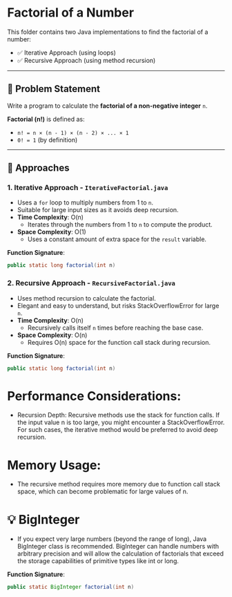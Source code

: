 # Factorial of a Number

This folder contains two Java implementations to find the factorial of a number:

- ✅ Iterative Approach (using loops)
- ✅ Recursive Approach (using method recursion)

---

## 📌 Problem Statement

Write a program to calculate the **factorial of a non-negative integer** `n`.

**Factorial (n!)** is defined as:
- `n! = n × (n - 1) × (n - 2) × ... × 1`
- `0! = 1` (by definition)

---

## 🧠 Approaches

### 1. Iterative Approach - `IterativeFactorial.java`

- Uses a `for` loop to multiply numbers from 1 to `n`.
- Suitable for large input sizes as it avoids deep recursion.
- **Time Complexity**: O(n)  
    - Iterates through the numbers from 1 to `n` to compute the product.
- **Space Complexity**: O(1)  
    - Uses a constant amount of extra space for the `result` variable.

    
**Function Signature**: 
```java
public static long factorial(int n)
```

### 2. Recursive Approach - `RecursiveFactorial.java`

- Uses method recursion to calculate the factorial.
- Elegant and easy to understand, but risks StackOverflowError for large `n`.
- **Time Complexity**: O(n)  
    - Recursively calls itself `n` times before reaching the base case.
- **Space Complexity**: O(n)  
    - Requires O(n) space for the function call stack during recursion.

**Function Signature**: 
 ```java
public static long factorial(int n)
```

# Performance Considerations:
- Recursion Depth: Recursive methods use the stack for function calls. If the input value n is too large, you might encounter a StackOverflowError. For such cases, the iterative method would be preferred to avoid deep recursion.

# Memory Usage:
- The recursive method requires more memory due to function call stack space, which can become problematic for large values of n.

# 💡 BigInteger
- If you expect very large numbers (beyond the range of long), Java BigInteger class   is recommended. BigInteger can handle numbers with arbitrary precision and will allow the calculation of factorials that exceed the storage capabilities of primitive types like int or long.


**Function Signature**: 
```java
public static BigInteger factorial(int n)
```


